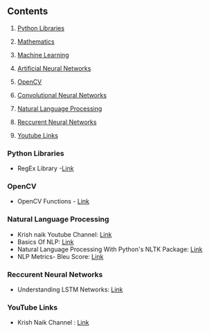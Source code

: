 ## **Contents**
1. [Python Libraries](#python-libraries)
1. [Mathematics](#mathematics)

1. [Machine Learning](#machine-learning)

1. [Artificial Neural Networks](#artificial-neural-networks)

1. [OpenCV](#opencv)

1. [Convolutional Neural Networks](#convolutional-neural-networks)
1. [Natural Language Processing](#natural-language-processing)
1. [Reccurent Neural Networks](#reccurent-neural-networks)
1. [Youtube Links](#youtube-links)





### Python Libraries
* RegEx Library -[Link](https://www.w3schools.com/python/python_regex.asp)
<!--- Mathematics -->


<!-- Machine Learning -->

<!-- Artificial Neural Network -->

<!-- Convolutional Neural Networks -->

### OpenCV
* OpenCV Functions - [Link](https://www.analyticsvidhya.com/blog/2019/03/opencv-functions-computer-vision-python/)

### Natural Language Processing
* Krish naik Youtube Channel: [Link](https://www.youtube.com/playlist?list=PLZoTAELRMXVMdJ5sqbCK2LiM0HhQVWNzm)
* Basics Of NLP: [Link](https://www.analyticsvidhya.com/blog/2021/02/basics-of-natural-language-processing-nlp-basics/)
* Natural Language Processing With Python's NLTK Package: [Link](https://realpython.com/nltk-nlp-python/)
* NLP Metrics- Bleu Score: [Link](https://towardsdatascience.com/foundations-of-nlp-explained-bleu-score-and-wer-metrics-1a5ba06d812b)



### Reccurent Neural Networks
* Understanding LSTM Networks: [Link](https://colah.github.io/posts/2015-08-Understanding-LSTMs/)

### YouTube Links
* Krish Naik Channel : [Link](https://www.youtube.com/user/krishnaik06)

